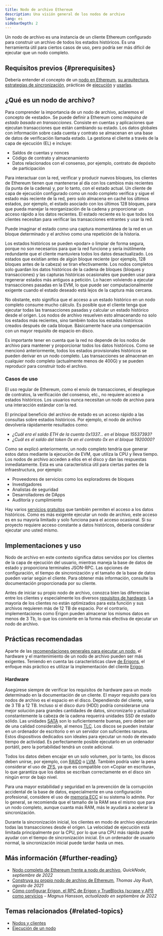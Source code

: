 ```yaml
---
title: Nodo de archivo Ethereum
description: Una visión general de los nodos de archivo
lang: es
sidebarDepth: 2
---
```


Un nodo de archivo es una instancia de un cliente Ethereum configurado para construir un archivo de todos los estados históricos. Es una herramienta útil para ciertos casos de uso, pero podría ser más difícil de ejecutar que un nodo completo.

## Requisitos previos {#prerequisites}

Debería entender el concepto de un [nodo en Ethereum](/developers/docs/nodes-and-clients/), [su arquitectura](/developers/docs/nodes-and-clients/node-architecture/), [estrategias de sincronización](/developers/docs/nodes-and-clients/#sync-modes), prácticas de [ejecución](/developers/docs/nodes-and-clients/run-a-node/) y [usarlas](/developers/docs/apis/json-rpc/).

## ¿Qué es un nodo de archivo?

Para comprender la importancia de un nodo de archivo, aclaremos el concepto de «estado». Se puede definir a Ethereum como _máquina de estado basada en transacciones_. Consiste en cuentas y aplicaciones que ejecutan transacciones que están cambiando su estado. Los datos globales con información sobre cada cuenta y contrato se almacenan en una base de datos de verificación llamada estado. La gestiona el cliente a través de la capa de ejecución (EL) e incluye:

- Saldos de cuentas y nonces
- Código de contrato y almacenamiento
- Datos relacionados con el consenso, por ejemplo, contrato de depósito de participación

Para interactuar con la red, verificar y producir nuevos bloques, los clientes de Ethereum tienen que mantenerse al día con los cambios más recientes (la punta de la cadena) y, por lo tanto, con el estado actual. Un cliente de capa de ejecución configurado como un nodo completo verifica y sigue el estado más reciente de la red, pero solo almacena en caché los últimos estados, por ejemplo, el estado asociado con los últimos 128 bloques, para que pueda manejar la reorganización de la cadena y proporcionar un acceso rápido a los datos recientes. El estado reciente es lo que todos los clientes necesitan para verificar las transacciones entrantes y usar la red.

Puede imaginar el estado como una captura momentánea de la red en un bloque determinado y el archivo como una repetición de la historia.

Los estados históricos se pueden «podar» o limpiar de forma segura, porque no son necesarios para que la red funcione y sería inútilmente redundante que el cliente mantuviera todos los datos desactualizado. Los estados que existían antes de algún bloque reciente (por ejemplo, 128 bloques antes de la cabeza) se tiran efectivamente. Los nodos completos solo guardan los datos históricos de la cadena de bloques (bloques y transacciones) y las capturas históricas ocasionales que pueden usar para regenerar estados más antiguos a petición. Lo hacen volviendo a ejecutar transacciones pasadas en la EVM, lo que puede ser computacionalmente exigente cuando el estado deseado está lejos de la captura más cercana.

No obstante, esto significa que el acceso a un estado histórico en un nodo completo consume mucho cálculo. Es posible que el cliente tenga que ejecutar todas las transacciones pasadas y calcular un estado histórico desde el origen. Los nodos de archivo resuelven esto almacenando no solo los estados más recientes, sino también todos los estados históricos creados después de cada bloque. Básicamente hace una compensación con un mayor requisito de espacio en disco.

Es importante tener en cuenta que la red no depende de los nodos de archivo para mantener y proporcionar todos los datos históricos. Como se mencionó anteriormente, todos los estados provisionales históricos se pueden derivar en un nodo completo. Las transacciones se almacenan en cualquier nodo completo (actualmente menos de 400G) y se pueden reproducir para construir todo el archivo.

### Casos de uso

El uso regular de Ethereum, como el envío de transacciones, el despliegue de contratos, la verificación del consenso, etc., no requiere acceso a estados históricos. Los usuarios nunca necesitan un nodo de archivo para una interacción estándar con la red.

El principal beneficio del archivo de estado es un acceso rápido a las consultas sobre estados históricos. Por ejemplo, el nodo de archivo devolvería rápidamente resultados como:

- _¿Cuál era el saldo ETH de la cuenta 0x1337... en el bloque 15537393?_
- _¿Cuál es el saldo del token 0x en el contrato 0x en el bloque 1920000?_

Como se explicó anteriormente, un nodo completo tendría que generar estos datos mediante la ejecución de EVM, que utiliza la CPU y lleva tiempo. Los nodos de archivo acceden a ellos en el disco y dan las respuestas inmediatamente. Esta es una característica útil para ciertas partes de la infraestructura, por ejemplo:

- Proveedores de servicios como los exploradores de bloques
- Investigadores
- Analistas de seguridad
- Desarrolladores de DApps
- Auditoría y cumplimiento

Hay varios [servicios gratuitos](/developers/docs/nodes-and-clients/nodes-as-a-service/) que también permiten el acceso a los datos históricos. Como es más exigente ejecutar un nodo de archivo, este acceso es en su mayoría limitado y solo funciona para el acceso ocasional. Si su proyecto requiere acceso constante a datos históricos, debería considerar ejecutar uno usted mismo.

## Implementaciones y uso

Nodo de archivo en este contexto significa datos servidos por los clientes de la capa de ejecución del usuario, mientras maneja la base de datos de estado y proporciona terminales JSON-RPC. Las opciones de configuración, el tiempo de sincronización y el tamaño de la base de datos pueden variar según el cliente. Para obtener más información, consulte la documentación proporcionada por su cliente.

Antes de iniciar su propio nodo de archivo, conozca bien las diferencias entre los clientes y especialmente los diversos [requisitos de hardware](/developers/docs/nodes-and-clients/run-a-node/#requirements). La mayoría de los clientes no están optimizados para esta función y sus archivos requieren más de 12 TB de espacio. Por el contrario, implementaciones como Erigon pueden almacenar los mismos datos en menos de 3 Tb, lo que los convierte en la forma más efectiva de ejecutar un nodo de archivo.

## Prácticas recomendadas

Aparte de las [recomendaciones generales para ejecutar un nodo](/developers/docs/nodes-and-clients/run-a-node/), el hardware y el mantenimiento de un nodo de archivo pueden ser más exigentes. Teniendo en cuenta las características clave [de Erigons](https://github.com/ledgerwatch/erigon#key-features), el enfoque más práctico es utilizar la implementación del cliente [Erigon](/developers/docs/nodes-and-clients/#erigon).

### Hardware

Asegúrese siempre de verificar los requisitos de hardware para un modo determinado en la documentación de un cliente. El mayor requisito para los nodos de archivo es el espacio en el disco. Dependiendo del cliente, varía de 3 TB a 12 TB. Incluso si el disco duro (HDD) podría considerarse una mejor solución para grandes cantidades de datos, sincronizarlo y actualizar constantemente la cabeza de la cadena requerirá unidades SSD de estado sólido. Las unidades [SATA](https://www.cleverfiles.com/help/sata-hard-drive.html) son lo suficientemente buenas, pero deben ser de una calidad considerable, al menos [TLC](https://blog.synology.com/tlc-vs-qlc-ssds-what-are-the-differences). Los discos se pueden instalar en un ordenador de escritorio o en un servidor con suficientes ranuras. Estos dispositivos dedicados son ideales para ejecutar un nodo de elevado tiempo de actividad. Es perfectamente posible ejecutarlo en un ordenador portátil, pero la portabilidad tendrá un coste adicional.

Todos los datos deben encajar en un solo volumen, por lo tanto, los discos deben unirse, por ejemplo, con [RAID0](https://en.wikipedia.org/wiki/Standard_RAID_levels#RAID_0) o [LVM](https://web.mit.edu/rhel-doc/5/RHEL-5-manual/Deployment_Guide-en-US/ch-lvm.html). También podría valer la pena considerar el uso de [ZFS](https://en.wikipedia.org/wiki/ZFS), ya que es compatible con «Copiar en escritura», lo que garantiza que los datos se escriban correctamente en el disco sin ningún error de bajo nivel.

Para una mayor estabilidad y seguridad en la prevención de la corrupción accidental de la base de datos, especialmente en una configuración profesional, considere el uso de [memoria ECC](https://en.wikipedia.org/wiki/ECC_memory) si su sistema lo admite. Por lo general, se recomienda que el tamaño de la RAM sea el mismo que para un nodo completo, aunque cuanta más RAM, más le ayudará a acelerar la sincronización.

Durante la sincronización inicial, los clientes en modo de archivo ejecutarán todas las transacciones desde el origen. La velocidad de ejecución está limitada principalmente por la CPU, por lo que una CPU más rápida puede ayudar con el tiempo de sincronización inicial. En un ordenador de usuario normal, la sincronización inicial puede tardar hasta un mes.

## Más información {#further-reading}

- [Nodo completo de Ethereum frente a nodo de archivo](https://www.quicknode.com/guides/infrastructure/ethereum-full-node-vs-archive-node), _QuickNode, septiembre de 2022_
- [Construya su propio nodo de archivo de Ethereum](https://tjayrush.medium.com/building-your-own-ethereum-archive-node-72c014affc09), _Thomas Jay Rush, agosto de 2021_
- [Cómo configurar Erigon, el RPC de Erigon y TrueBlocks (scrape y API) como servicios](https://magnushansson.xyz/blog_posts/crypto_defi/2022-01-10-Erigon-Trueblocks) _– Magnus Hansson, actualizado en septiembre de 2022_

## Temas relacionados {#related-topics}

- [ Nodos y clientes](/developers/docs/nodes-and-clients/)
- [Ejecución de un nodo](/developers/docs/nodes-and-clients/run-a-node/)

